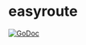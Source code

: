 easyroute
=========

[![GoDoc](https://godoc.org/github.com/dhirenb/easyroute?status.png)](https://godoc.org/github.com/dhirenb/easyroute)
